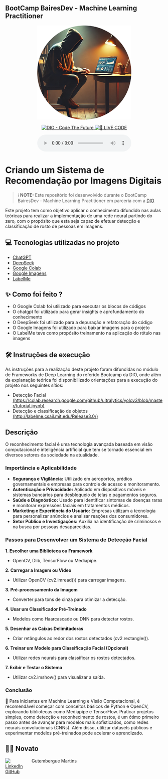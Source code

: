 ## BootCamp BairesDev - Machine Learning Practitioner


<p align="center">
<img 
    src="images/img_programmer_github.png"
    width="300"
/>
</p>

<p align="center">
<a href="https://dio.me/">
    <img 
        src="https://img.shields.io/badge/DIO-Code_The_Future-28DA77?logo=youtube" 
        alt="DIO - Code The Future">
</a>
<a href="https://dio.me/">
<img 
    src="https://img.shields.io/badge/🔴_LIVE_CODE-FF5E72" 
    alt="🔴 LIVE CODE">
</a>
</p>

<p align="center">
    
</p>

<div align="center">
    <audio src="output/podcast_editado.MP3" controls title="Podcast editado"></audio>
</div>

# Criando um Sistema de Recomendação por Imagens Digitais

 > ℹ️ **NOTE:** Este repositório foi desenvolvido durante o BootCamp BairesDev - Machine Learning Practitioner em parceria com a [DIO](https://dio.me)

Este projeto tem como objetivo aplicar o conhecimento difundido nas aulas teóricas para realizar a implementação de uma rede neural partindo do zero, com o propósito que esta seja capaz de efetuar detecção e classificação de rosto de pessoas em imagens.


## 💻 Tecnologias utilizadas no projeto

- [ChatGPT](https://chat.openai.com/)
- [DeepSeek](https://chat.deepseek.com/)
- [Google Colab](https://colab.google/)
- [Google Imagens](https://images.google.com/?hl=pt-br)
- [LabelMe](http://labelme.csail.mit.edu/Release3.0/)


## ✨ Como foi feito ?

- O Google Colab foi utilizado para executar os blocos de códigos
- O chatgpt foi utilizado para gerar insights e aprofundamento do conhecimento
- O DeepSeek foi utilizado para a depuração e refatoração do código
- O Google Imagens foi utilizado para baixar imagens para o projeto
- O LabelMe teve como propósito treinamento na aplicação do rótulo nas imagens

## 🛠️ Instruções de execução

As instruções para a realização deste projeto foram difundidas no módulo de Frameworks de Deep Learning do referido Bootcamp da DIO, onde além da explanação teórica foi disponibilizado orientações para a execução do projeto nos seguintes sítios:
- Detecção Facial
[(https://colab.research.google.com/github/ultralytics/yolov3/blob/master/tutorial.ipynb)](https://colab.research.google.com/drive/1QnC7lV7oVFk5OZCm75fqbLAfD9qBy9bw?usp=sharing )
- Detecção e classificação de objetos<br>
[(http://labelme.csail.mit.edu/Release3.0/)](https://colab.research.google.com/drive/1xdjyBiY75MAVRSjgmiqI7pbRLn58VrbE?usp=sharing )

## Descrição

O reconhecimento facial é uma tecnologia avançada baseada em visão computacional e inteligência artificial que tem se tornado essencial em diversos setores da sociedade na atualidade.

### Importância e Aplicabilidade

- **Segurança e Vigilância:** Utilizado em aeroportos, prédios governamentais e empresas para controle de acesso e monitoramento.
- **Autenticação e Privacidade:** Aplicado em dispositivos móveis e sistemas bancários para desbloqueio de telas e pagamentos seguros.
- **Saúde e Diagnóstico:** Usado para identificar sintomas de doenças raras e monitorar expressões faciais em tratamentos médicos.
- **Marketing e Experiência do Usuário:** Empresas utilizam a tecnologia para personalizar anúncios e analisar reações dos consumidores.
- **Setor Público e Investigações:** Auxilia na identificação de criminosos e na busca por pessoas desaparecidas.

### Passos para Desenvolver um Sistema de Detecção Facial

**1. Escolher uma Biblioteca ou Framework**<br>
- OpenCV, Dlib, TensorFlow ou Mediapipe.<br>
    
**2. Carregar a Imagem ou Vídeo**<br>
- Utilizar OpenCV (cv2.imread()) para carregar imagens.<br>
    
**3. Pré-processamento da Imagem**<br>
- Converter para tons de cinza para otimizar a detecção.<br>
    
**4. Usar um Classificador Pré-Treinado**<br>
- Modelos como Haarcascade ou DNN para detectar rostos.<br>
    
**5. Desenhar as Caixas Delimitadoras**<br>
- Criar retângulos ao redor dos rostos detectados (cv2.rectangle()).<br>
    
**6. Treinar um Modelo para Classificação Facial (Opcional)**<br>
- Utilizar redes neurais para classificar os rostos detectados.<br>

**7. Exibir e Testar o Sistema**<br>
- Utilizar cv2.imshow() para visualizar a saída.<br>


### Conclusão

🚀 Para iniciantes em Machine Learning e Visão Computacional, é recomendável começar com conceitos básicos de Python e OpenCV, explorando bibliotecas como Mediapipe e TensorFlow. Praticar projetos simples, como detecção e reconhecimento de rostos, é um ótimo primeiro passo antes de avançar para modelos mais sofisticados, como redes neurais convolucionais (CNNs). Além disso, utilizar datasets públicos e experimentar modelos pré-treinados pode acelerar o aprendizado.

## 👨‍💻 Novato

<p>
    <img 
      align=left 
      margin=10 
      width=80 
      src="https://cdn.jsdelivr.net/gh/alohe/avatars/png/memo_30.png"
</p>
<p>
    &nbspGutembergue Martins<br>
    <a href="https://www.linkedin.com/in/gutembergue-martins-38336a59" target="_blank">LinkedIn</a><br>
    <a href="https://github.com/gutembergue-martins" target="_blank">GitHub</a>
    
</p>
    
<br/><br/>
